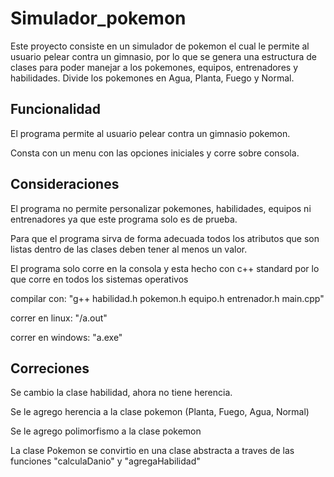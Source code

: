 # Simulador_pokemon
Este proyecto consiste en un simulador de pokemon el cual le permite al usuario pelear contra un gimnasio, por lo que se genera una estructura de clases para poder manejar a los pokemones, equipos, entrenadores y habilidades. Divide los pokemones en Agua, Planta, Fuego y Normal.

## Funcionalidad
El programa permite al usuario pelear contra un gimnasio pokemon.

Consta con un menu con las opciones iniciales y corre sobre consola.

## Consideraciones
El programa no permite personalizar pokemones, habilidades, equipos ni entrenadores ya que este programa solo es de prueba.

Para que el programa sirva de forma adecuada todos los atributos que son listas dentro de las clases deben tener al menos un valor.

El programa solo corre en la consola y esta hecho con c++ standard por lo que corre en todos los sistemas operativos

compilar con:
    "g++ habilidad.h pokemon.h equipo.h entrenador.h main.cpp"
    
 correr en linux:
      "/a.out"
      
 correr en windows:
      "a.exe"

## Correciones
Se cambio la clase habilidad, ahora no tiene herencia.

Se le agrego herencia a la clase pokemon (Planta, Fuego, Agua, Normal)

Se le agrego polimorfismo a la clase pokemon

La clase Pokemon se convirtio en una clase abstracta a traves de las funciones "calculaDanio" y "agregaHabilidad"
